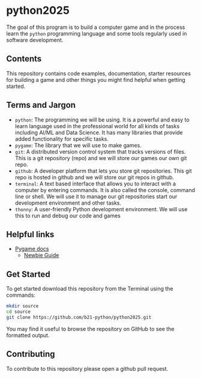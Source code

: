 # python2025
The goal of this program is to build a computer game and in the process learn the `python` programming language and some tools regularly used in software development.

## Contents
This repository contains code examples, documentation, starter resources for building a game and other things you might find helpful when getting started.

## Terms and Jargon
- `python`: The programming we will be using.  It is a powerful and easy to learn language used in the professional world for all kinds of tasks including AI/ML and Data Science.  It has many libraries that provide added functionality for specific tasks.
- `pygame`: The library that we will use to make games.
- `git`: A distributed version control system that tracks versions of files.  This is a git repository (repo) and we will store our games our own git repo.
- `github`: A developer platform that lets you store git repositories.  This git repo is hosted in github and we will store our git repos in github.
- `terminal`: A text based interface that allows you to interact with a computer by entering commands.  It is also called the console, command line or shell.  We will use it to manage our git repositories start our development environment and other tasks.
- `thonny`: A user-friendly Python development environment.  We will use this to run and debug our code and games

## Helpful links

- [Pygame docs](https://www.pygame.org/docs/)
  - [Newbie Guide](https://www.pygame.org/docs/tut/newbieguide.html)


## Get Started
To get started download this repository from the Terminal using the commands:

```bash
mkdir source
cd source
git clone https://github.com/b21-python/python2025.git
```

You may find it useful to browse the repository on GitHub to see the formatted output.

## Contributing
To contribute to this repository please open a github pull request.